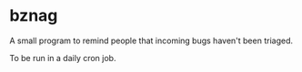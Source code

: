 # bznag

A small program to remind people that incoming bugs haven't been triaged.

To be run in a daily cron job.

